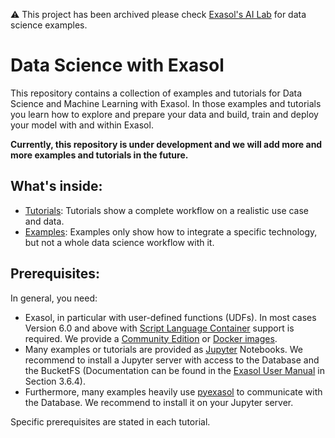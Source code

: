 ⚠ This project has been archived please check [Exasol's AI Lab](https://github.com/exasol/ai-lab) for data science examples.

# Data Science with Exasol
This repository contains a collection of examples and tutorials for Data Science and Machine Learning with Exasol. In those examples and tutorials you learn how to explore and prepare your data and build, train and deploy your model with and within Exasol.

**Currently, this repository is under development and we will add more and more examples and tutorials in the future.**

## What's inside:

* [Tutorials](tutorials): Tutorials show a complete workflow on a realistic use case and data. 
* [Examples](examples): Examples only show how to integrate a specific technology, but not a whole data science workflow with it.

## Prerequisites:

In general, you need:
  * Exasol, in particular with user-defined functions (UDFs). In most cases Version 6.0 and above with [Script Language Container](https://github.com/exasol/script-languages) support is required. We provide a [Community Edition](https://www.exasol.com/portal/display/DOC/EXASOL+Community+Edition+Quick+Start+Guide) or [Docker images](https://github.com/exasol/docker-db). 
  * Many examples or tutorials are provided as [Jupyter](https://jupyter.org/) Notebooks. We recommend to install a Jupyter server with access to the Database and the BucketFS (Documentation can be found in the [Exasol User Manual](https://www.exasol.com/portal/display/DOC/User+Manual+6.1.0) in Section 3.6.4). 
  * Furthermore, many examples heavily use [pyexasol](https://github.com/badoo/pyexasol) to communicate with the Database. We recommend to install it on your Jupyter server.

Specific prerequisites are stated in each tutorial.
